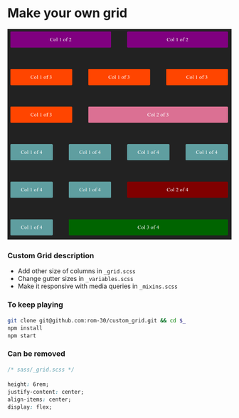 # Make your own grid

![grid representation](./images/grid.png "Grid")

### Custom Grid description

- Add other size of columns in `_grid.scss`
- Change gutter sizes in `_variables.scss`
- Make it responsive with media queries in `_mixins.scss`

### To keep playing

```bash
git clone git@github.com:rom-30/custom_grid.git && cd $_
npm install
npm start
```

### Can be removed

```css
/* sass/_grid.scss */

height: 6rem;
justify-content: center;
align-items: center;
display: flex;
```
